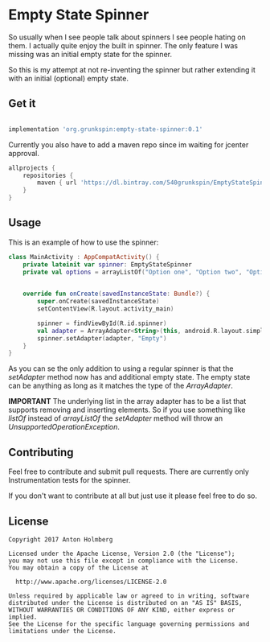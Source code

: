 # Empty State Spinner

So usually when I see people talk about spinners I see people hating on them. I actually quite enjoy
the built in spinner. The only feature I was missing was an initial empty state for the spinner.

So this is my attempt at not re-inventing the spinner but rather extending it with an initial
(optional) empty state.

## Get it

```groovy

implementation 'org.grunkspin:empty-state-spinner:0.1'

```

Currently you also have to add a maven repo since im waiting for jcenter approval.

```groovy
allprojects {
    repositories {
        maven { url 'https://dl.bintray.com/540grunkspin/EmptyStateSpinner' }
    }
}
```

## Usage

This is an example of how to use the spinner:

```kotlin
class MainActivity : AppCompatActivity() {
    private lateinit var spinner: EmptyStateSpinner
    private val options = arrayListOf("Option one", "Option two", "Option three")
    

    override fun onCreate(savedInstanceState: Bundle?) {
        super.onCreate(savedInstanceState)
        setContentView(R.layout.activity_main)

        spinner = findViewById(R.id.spinner)
        val adapter = ArrayAdapter<String>(this, android.R.layout.simple_list_item_1, options)
        spinner.setAdapter(adapter, "Empty")
    }
}
```

As you can se the only addition to using a regular spinner is that the *setAdapter* method now has
and additional empty state. The empty state can be anything as long as it matches the type of the
*ArrayAdapter*.

**IMPORTANT** The underlying list in the array adapter has to be a list that supports removing and
inserting elements. So if you use something like *listOf* instead of *arrayListOf* the *setAdapter*
method will throw an *UnsupportedOperationException*.

## Contributing

Feel free to contribute and submit pull requests. There are currently only Instrumentation tests for
the spinner.

If you don't want to contribute at all but just use it please feel free to do so.

## License


    Copyright 2017 Anton Holmberg
    
    Licensed under the Apache License, Version 2.0 (the "License");
    you may not use this file except in compliance with the License.
    You may obtain a copy of the License at
    
      http://www.apache.org/licenses/LICENSE-2.0
    
    Unless required by applicable law or agreed to in writing, software
    distributed under the License is distributed on an "AS IS" BASIS,
    WITHOUT WARRANTIES OR CONDITIONS OF ANY KIND, either express or implied.
    See the License for the specific language governing permissions and
    limitations under the License.
